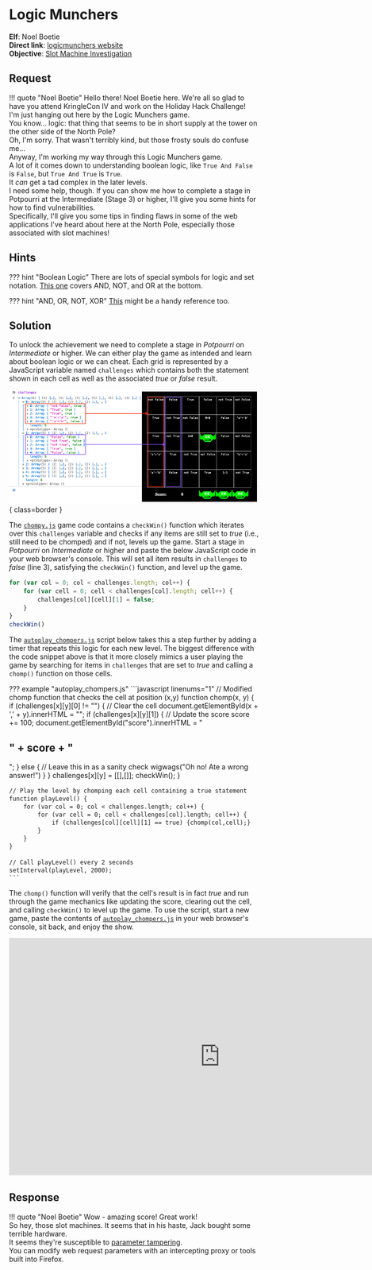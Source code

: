 # Logic Munchers

**Elf**: Noel Boetie<br/>
**Direct link**: [logicmunchers website](https://logic.kringlecastle.com/?challenge=logicmunchers&id=1fd18a8e-7997-463c-9c0c-79f6bf7e0612)<br/>
**Objective**: [Slot Machine Investigation](../objectives/o4.md)


## Request

!!! quote "Noel Boetie"
    Hello there! Noel Boetie here. We're all so glad to have you attend KringleCon IV and work on the Holiday Hack Challenge!<br/>
    I'm just hanging out here by the Logic Munchers game.<br/>
    You know... logic: that thing that seems to be in short supply at the tower on the other side of the North Pole?<br/>
    Oh, I'm sorry. That wasn't terribly kind, but those frosty souls do confuse me...<br/>
    Anyway, I'm working my way through this Logic Munchers game.<br/>
    A lot of it comes down to understanding boolean logic, like `True And False` is `False`, but `True And True` is `True`.<br/>
    It *can* get a tad complex in the later levels.<br/>
    I need some help, though. If you can show me how to complete a stage in Potpourri at the Intermediate (Stage 3) or higher, I'll give you some hints for how to find vulnerabilities.<br/>
    Specifically, I'll give you some tips in finding flaws in some of the web applications I've heard about here at the North Pole, especially those associated with slot machines!


## Hints

??? hint "Boolean Logic"
    There are lots of special symbols for logic and set notation. [This one](http://notes.imt-decal.org/sets/cheat-sheet.html) covers AND, NOT, and OR at the bottom.

??? hint "AND, OR, NOT, XOR"
    [This](http://www.natna.info/English/Teaching/CSI30-materials/Chapter1-cheat-sheet.pdf) might be a handy reference too.


## Solution

To unlock the achievement we need to complete a stage in *Potpourri* on *Intermediate* or higher. We can either play the game as intended and learn about boolean logic or we can cheat. Each grid is represented by a JavaScript variable named `challenges` which contains both the statement shown in each cell as well as the associated *true* or *false* result. 

![Challenges](../img/hints/h4/challenges.png){ class=border }

The [`chompy.js`](../artifacts/hints/h4/chompy.js) game code contains a `checkWin()` function which iterates over this `challenges` variable and checks if any items are still set to *true* (i.e., still need to be chomped) and if not, levels up the game. Start a stage in *Potpourri* on *Intermediate* or higher and paste the below JavaScript code in your web browser's console. This will set all item results in `challenges` to *false* (line 3), satisfying the `checkWin()` function, and level up the game.

```javascript linenums="1" hl_lines="3" title="Skip to the next level"
for (var col = 0; col < challenges.length; col++) {
    for (var cell = 0; cell < challenges[col].length; cell++) {
        challenges[col][cell][1] = false;
    }
}
checkWin()
```

The [`autoplay_chompers.js`](../tools/hints/h4/autoplay_chompers.js) script below takes this a step further by adding a timer that repeats this logic for each new level. The biggest difference with the code snippet above is that it more closely mimics a user playing the game by searching for items in `challenges` that are set to *true* and calling a `chomp()` function on those cells.

??? example "autoplay_chompers.js"
    ```javascript linenums="1"
    // Modified chomp function that checks the cell at position (x,y)
    function chomp(x, y) {
        if (challenges[x][y][0] != "") {
            // Clear the cell
            document.getElementById(x + ',' + y).innerHTML = "";
            if (challenges[x][y][1]) {
                // Update the score
                score += 100;
                document.getElementById("score").innerHTML = "<h2>" + score + "</h2>";
            } else {
                // Leave this in as a sanity check
                wigwags("Oh no! Ate a wrong answer!")
            }
        }
        challenges[x][y] = [[],[]]; 
        checkWin();
    }             

    // Play the level by chomping each cell containing a true statement
    function playLevel() {
        for (var col = 0; col < challenges.length; col++) {
            for (var cell = 0; cell < challenges[col].length; cell++) {
                if (challenges[col][cell][1] == true) {chomp(col,cell);}
            }
        }
    }

    // Call playLevel() every 2 seconds
    setInterval(playLevel, 2000); 
    ```

The `chomp()` function will verify that the cell's result is in fact *true* and run through the game mechanics like updating the score, clearing out the cell, and calling `checkWin()` to level up the game. To use the script, start a new game, paste the contents of [`autoplay_chompers.js`](../tools/hints/h4/autoplay_chompers.js) in your web browser's console, sit back, and enjoy the show.

<iframe width="850" height="478" src="https://www.youtube.com/embed/Bm5vUI7o3-o" title="YouTube video player" frameborder="0" allow="accelerometer; autoplay; clipboard-write; encrypted-media; gyroscope; picture-in-picture" allowfullscreen></iframe>


## Response

!!! quote "Noel Boetie"
    Wow - amazing score! Great work!<br/>
    So hey, those slot machines. It seems that in his haste, Jack bought some terrible hardware.<br/>
    It seems they're susceptible to [parameter tampering](https://owasp.org/www-community/attacks/Web_Parameter_Tampering).<br/>
    You can modify web request parameters with an intercepting proxy or tools built into Firefox.
